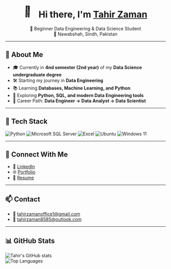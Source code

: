 <!-- Profile Header -->
<h1 align="center">
  <span style="display:inline-block; transform-origin: 70% 70%;">
    <svg xmlns="http://www.w3.org/2000/svg" width="40" height="40" viewBox="0 0 36 36">
      <text y="32" font-size="32">👋</text>
      <animateTransform 
          attributeName="transform" 
          attributeType="XML" 
          type="rotate" 
          values="0 18 18; 20 18 18; -10 18 18; 20 18 18; 0 18 18" 
          dur="2.5s" 
          repeatCount="indefinite" />
    </svg>
  </span>
  Hi there, I'm <a href="https://my-porfolio-ten-bice.vercel.app/">Tahir Zaman</a>
</h1>
<p align="center">
  🚀 Beginner Data Engineering & Data Science Student  
  <br/>
  📍 Nawabshah, Sindh, Pakistan
</p>

---

## 🌟 About Me
- 🎓 Currently in **4nd semester (2nd year)** of my **Data Science undergraduate degree**  
- 🛠️ Starting my journey in **Data Engineering**  
- 📚 Learning **Databases, Machine Learning, and Python**  
- 🌱 Exploring **Python, SQL, and modern Data Engineering tools**  
- 🎯 Career Path: **Data Engineer → Data Analyst → Data Scientist**

---

## 🧰 Tech Stack
<p>
  <p>
  <img alt="Python" src="https://img.shields.io/badge/Python-3776AB?logo=python&logoColor=white" />
  <img alt="Microsoft SQL Server" src="https://img.shields.io/badge/Microsoft%20SQL%20Server-CC2927?logo=microsoftsqlserver&logoColor=white" />
  <img alt="Excel" src="https://img.shields.io/badge/Excel-217346?logo=microsoft-excel&logoColor=white" />
  <img alt="Ubuntu" src="https://img.shields.io/badge/Ubuntu-E95420?logo=ubuntu&logoColor=white" />
  <img alt="Windows 11" src="https://img.shields.io/badge/Windows%2011-0078D6?logo=windows11&logoColor=white" />
</p>
</p>

---

## 🔗 Connect With Me
- 💼 [LinkedIn](https://www.linkedin.com/in/tahir-zaman-9285722a8)  
- 🌐 [Portfolio](https://my-porfolio-ten-bice.vercel.app/)  
- 📄 [Resume](https://drive.google.com/file/d/1d3AcX04EDM25OzhGrgr9QIZEV-sRr8xq/view?usp=sharing)  

---

## 📫 Contact
- 📧 [tahirzamanoffice1@gmail.com](mailto:tahirzamanoffice1@gmail.com)  
- 📧 [tahirzaman8585@outlook.com](mailto:tahirzaman8585@outlook.com)  

---

## 📊 GitHub Stats
<div>
  
![Tahir's GitHub stats](https://github-readme-stats.vercel.app/api?username=tahirzaman23ds14&show_icons=true&theme=tokyonight)  
![Top Languages](https://github-readme-stats.vercel.app/api/top-langs/?username=tahirzaman23ds14&layout=compact&theme=tokyonight)  

</div>
